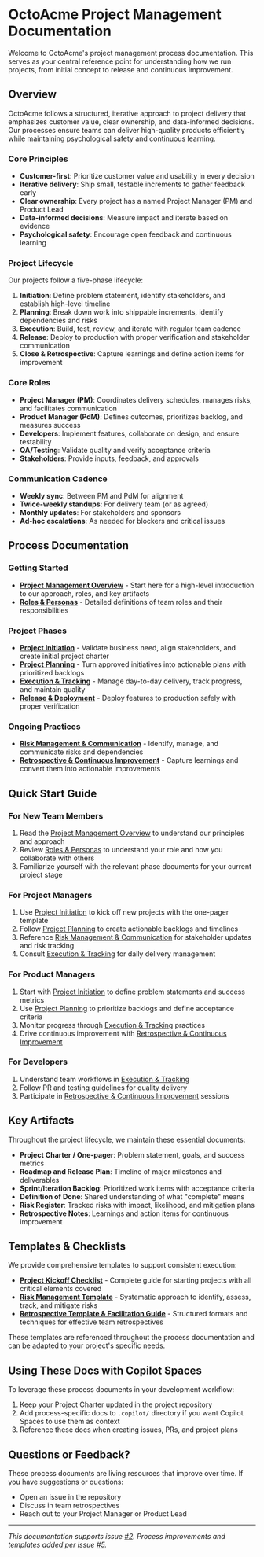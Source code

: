 # OctoAcme Project Management Documentation

Welcome to OctoAcme's project management process documentation. This serves as your central reference point for understanding how we run projects, from initial concept to release and continuous improvement.

## Overview

OctoAcme follows a structured, iterative approach to project delivery that emphasizes customer value, clear ownership, and data-informed decisions. Our processes ensure teams can deliver high-quality products efficiently while maintaining psychological safety and continuous learning.

### Core Principles

- **Customer-first**: Prioritize customer value and usability in every decision
- **Iterative delivery**: Ship small, testable increments to gather feedback early
- **Clear ownership**: Every project has a named Project Manager (PM) and Product Lead
- **Data-informed decisions**: Measure impact and iterate based on evidence
- **Psychological safety**: Encourage open feedback and continuous learning

### Project Lifecycle

Our projects follow a five-phase lifecycle:

1. **Initiation**: Define problem statement, identify stakeholders, and establish high-level timeline
2. **Planning**: Break down work into shippable increments, identify dependencies and risks
3. **Execution**: Build, test, review, and iterate with regular team cadence
4. **Release**: Deploy to production with proper verification and stakeholder communication
5. **Close & Retrospective**: Capture learnings and define action items for improvement

### Core Roles

- **Project Manager (PM)**: Coordinates delivery schedules, manages risks, and facilitates communication
- **Product Manager (PdM)**: Defines outcomes, prioritizes backlog, and measures success
- **Developers**: Implement features, collaborate on design, and ensure testability
- **QA/Testing**: Validate quality and verify acceptance criteria
- **Stakeholders**: Provide inputs, feedback, and approvals

### Communication Cadence

- **Weekly sync**: Between PM and PdM for alignment
- **Twice-weekly standups**: For delivery team (or as agreed)
- **Monthly updates**: For stakeholders and sponsors
- **Ad-hoc escalations**: As needed for blockers and critical issues

## Process Documentation

### Getting Started

- **[Project Management Overview](octoacme-project-management-overview.md)** - Start here for a high-level introduction to our approach, roles, and key artifacts
- **[Roles & Personas](octoacme-roles-and-personas.md)** - Detailed definitions of team roles and their responsibilities

### Project Phases

- **[Project Initiation](octoacme-project-initiation.md)** - Validate business need, align stakeholders, and create initial project charter
- **[Project Planning](octoacme-project-planning.md)** - Turn approved initiatives into actionable plans with prioritized backlogs
- **[Execution & Tracking](octoacme-execution-and-tracking.md)** - Manage day-to-day delivery, track progress, and maintain quality
- **[Release & Deployment](octoacme-release-and-deployment.md)** - Deploy features to production safely with proper verification

### Ongoing Practices

- **[Risk Management & Communication](octoacme-risks-and-communication.md)** - Identify, manage, and communicate risks and dependencies
- **[Retrospective & Continuous Improvement](octoacme-retrospective-and-continuous-improvement.md)** - Capture learnings and convert them into actionable improvements

## Quick Start Guide

### For New Team Members

1. Read the [Project Management Overview](octoacme-project-management-overview.md) to understand our principles and approach
2. Review [Roles & Personas](octoacme-roles-and-personas.md) to understand your role and how you collaborate with others
3. Familiarize yourself with the relevant phase documents for your current project stage

### For Project Managers

1. Use [Project Initiation](octoacme-project-initiation.md) to kick off new projects with the one-pager template
2. Follow [Project Planning](octoacme-project-planning.md) to create actionable backlogs and timelines
3. Reference [Risk Management & Communication](octoacme-risks-and-communication.md) for stakeholder updates and risk tracking
4. Consult [Execution & Tracking](octoacme-execution-and-tracking.md) for daily delivery management

### For Product Managers

1. Start with [Project Initiation](octoacme-project-initiation.md) to define problem statements and success metrics
2. Use [Project Planning](octoacme-project-planning.md) to prioritize backlogs and define acceptance criteria
3. Monitor progress through [Execution & Tracking](octoacme-execution-and-tracking.md) practices
4. Drive continuous improvement with [Retrospective & Continuous Improvement](octoacme-retrospective-and-continuous-improvement.md)

### For Developers

1. Understand team workflows in [Execution & Tracking](octoacme-execution-and-tracking.md)
2. Follow PR and testing guidelines for quality delivery
3. Participate in [Retrospective & Continuous Improvement](octoacme-retrospective-and-continuous-improvement.md) sessions

## Key Artifacts

Throughout the project lifecycle, we maintain these essential documents:

- **Project Charter / One-pager**: Problem statement, goals, and success metrics
- **Roadmap and Release Plan**: Timeline of major milestones and deliverables
- **Sprint/Iteration Backlog**: Prioritized work items with acceptance criteria
- **Definition of Done**: Shared understanding of what "complete" means
- **Risk Register**: Tracked risks with impact, likelihood, and mitigation plans
- **Retrospective Notes**: Learnings and action items for continuous improvement

## Templates & Checklists

We provide comprehensive templates to support consistent execution:

- **[Project Kickoff Checklist](templates/project-kickoff-checklist.md)** - Complete guide for starting projects with all critical elements covered
- **[Risk Management Template](templates/risk-management-template.md)** - Systematic approach to identify, assess, track, and mitigate risks
- **[Retrospective Template & Facilitation Guide](templates/retrospective-template.md)** - Structured formats and techniques for effective team retrospectives

These templates are referenced throughout the process documentation and can be adapted to your project's specific needs.

## Using These Docs with Copilot Spaces

To leverage these process documents in your development workflow:

1. Keep your Project Charter updated in the project repository
2. Add process-specific docs to `.copilot/` directory if you want Copilot Spaces to use them as context
3. Reference these docs when creating issues, PRs, and project plans

## Questions or Feedback?

These process documents are living resources that improve over time. If you have suggestions or questions:

- Open an issue in the repository
- Discuss in team retrospectives
- Reach out to your Project Manager or Product Lead

---

*This documentation supports issue [#2](https://github.com/craftedsro/skills-scale-institutional-knowledge-using-copilot-spaces/issues/2). Process improvements and templates added per issue [#5](https://github.com/craftedsro/skills-scale-institutional-knowledge-using-copilot-spaces/issues/5).*
